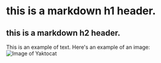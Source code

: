 # this is a markdown h1 header.
## this is a markdown h2 header.
This is an example of text. Here's an example of an image:
![Image of Yaktocat](https://octodex.github.com/images/yaktocat.png)
